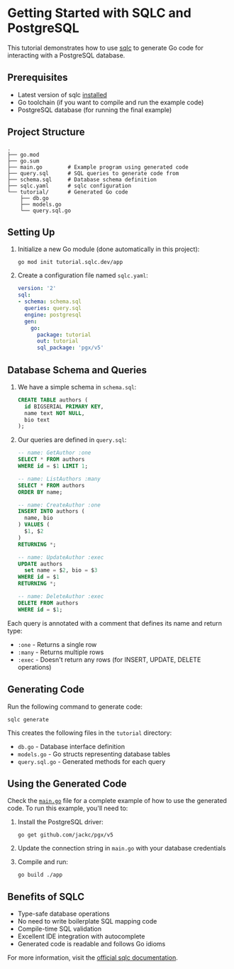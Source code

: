 # Getting Started with SQLC and PostgreSQL

This tutorial demonstrates how to use [sqlc](https://sqlc.dev/) to generate Go code for interacting with a PostgreSQL database.

## Prerequisites

- Latest version of sqlc [installed](https://docs.sqlc.dev/en/stable/overview/install.html)
- Go toolchain (if you want to compile and run the example code)
- PostgreSQL database (for running the final example)

## Project Structure

```text
.
├── go.mod
├── go.sum
├── main.go        # Example program using generated code
├── query.sql      # SQL queries to generate code from
├── schema.sql     # Database schema definition
├── sqlc.yaml      # sqlc configuration
└── tutorial/      # Generated Go code
    ├── db.go
    ├── models.go
    └── query.sql.go
```

## Setting Up

1. Initialize a new Go module (done automatically in this project):

    ```shell
    go mod init tutorial.sqlc.dev/app
    ```

2. Create a configuration file named `sqlc.yaml`:

    ```yaml
    version: '2'
    sql:
    - schema: schema.sql
      queries: query.sql
      engine: postgresql
      gen:
        go:
          package: tutorial
          out: tutorial
          sql_package: 'pgx/v5'
    ```

## Database Schema and Queries

1. We have a simple schema in `schema.sql`:

    ```sql
    CREATE TABLE authors (
      id BIGSERIAL PRIMARY KEY,
      name text NOT NULL,
      bio text
    );
    ```

2. Our queries are defined in `query.sql`:

    ```sql
    -- name: GetAuthor :one
    SELECT * FROM authors
    WHERE id = $1 LIMIT 1;

    -- name: ListAuthors :many
    SELECT * FROM authors
    ORDER BY name;

    -- name: CreateAuthor :one
    INSERT INTO authors (
      name, bio
    ) VALUES (
      $1, $2
    )
    RETURNING *;

    -- name: UpdateAuthor :exec
    UPDATE authors
      set name = $2, bio = $3
    WHERE id = $1
    RETURNING *;

    -- name: DeleteAuthor :exec
    DELETE FROM authors
    WHERE id = $1;
    ```

Each query is annotated with a comment that defines its name and return type:

- `:one` - Returns a single row
- `:many` - Returns multiple rows
- `:exec` - Doesn't return any rows (for INSERT, UPDATE, DELETE operations)

## Generating Code

Run the following command to generate code:

```shell
sqlc generate
```

This creates the following files in the `tutorial` directory:

- `db.go` - Database interface definition
- `models.go` - Go structs representing database tables
- `query.sql.go` - Generated methods for each query

## Using the Generated Code

Check the [`main.go`](./main.go) file for a complete example of how to use the generated code. To run this example, you'll need to:

1. Install the PostgreSQL driver:

    ```shell
    go get github.com/jackc/pgx/v5
    ```

2. Update the connection string in `main.go` with your database credentials

3. Compile and run:

    ```shell
    go build ./app
    ```

## Benefits of SQLC

- Type-safe database operations
- No need to write boilerplate SQL mapping code
- Compile-time SQL validation
- Excellent IDE integration with autocomplete
- Generated code is readable and follows Go idioms

For more information, visit the [official sqlc documentation](https://docs.sqlc.dev/).
